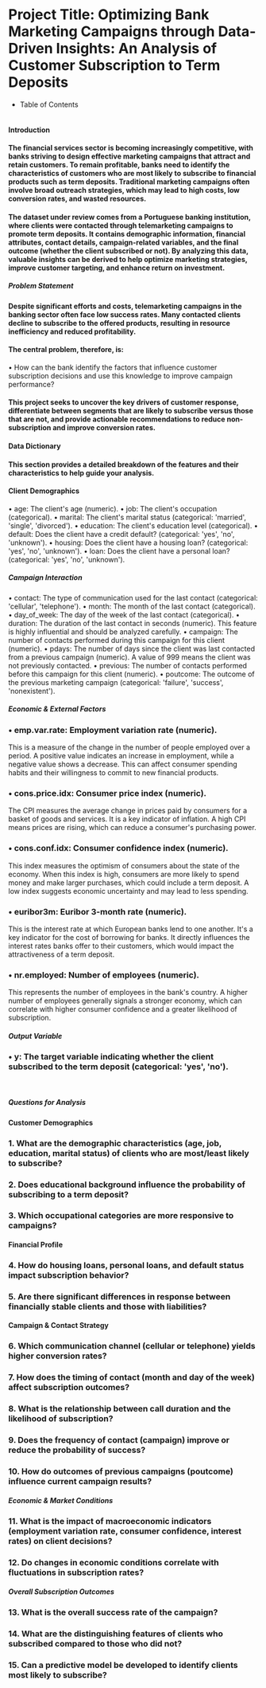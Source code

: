 # Project Title: Optimizing Bank Marketing Campaigns through Data-Driven Insights: An Analysis of Customer Subscription to Term Deposits
  
 - Table of Contents
  ```Sql

```
  
#### Introduction
#### The financial services sector is becoming increasingly competitive, with banks striving to design effective marketing campaigns that attract and retain customers. To remain profitable, banks need to identify the characteristics of customers who are most likely to subscribe to financial products such as term deposits. Traditional marketing campaigns often involve broad outreach strategies, which may lead to high costs, low conversion rates, and wasted resources.
#### The dataset under review comes from a Portuguese banking institution, where clients were contacted through telemarketing campaigns to promote term deposits. It contains demographic information, financial attributes, contact details, campaign-related variables, and the final outcome (whether the client subscribed or not). By analyzing this data, valuable insights can be derived to help optimize marketing strategies, improve customer targeting, and enhance return on investment.
##### Problem Statement
#### Despite significant efforts and costs, telemarketing campaigns in the banking sector often face low success rates. Many contacted clients decline to subscribe to the offered products, resulting in resource inefficiency and reduced profitability.
#### The central problem, therefore, is:
•	How can the bank identify the factors that influence customer subscription decisions and use this knowledge to improve campaign performance?
#### This project seeks to uncover the key drivers of customer response, differentiate between segments that are likely to subscribe versus those that are not, and provide actionable recommendations to reduce non-subscription and improve conversion rates.
#### Data Dictionary
#### This section provides a detailed breakdown of the features and their characteristics to help guide your analysis.
#### Client Demographics
•	age: The client's age (numeric).
•	job: The client's occupation (categorical).
•	marital: The client's marital status (categorical: 'married', 'single', 'divorced').
•	education: The client's education level (categorical).
•	default: Does the client have a credit default? (categorical: 'yes', 'no', 'unknown').
•	housing: Does the client have a housing loan? (categorical: 'yes', 'no', 'unknown').
•	loan: Does the client have a personal loan? (categorical: 'yes', 'no', 'unknown').
##### Campaign Interaction
•	contact: The type of communication used for the last contact (categorical: 'cellular', 'telephone').
•	month: The month of the last contact (categorical).
•	day_of_week: The day of the week of the last contact (categorical).
•	duration: The duration of the last contact in seconds (numeric). This feature is highly influential and should be analyzed carefully.
•	campaign: The number of contacts performed during this campaign for this client (numeric).
•	pdays: The number of days since the client was last contacted from a previous campaign (numeric). A value of 999 means the client was not previously contacted.
•	previous: The number of contacts performed before this campaign for this client (numeric).
•	poutcome: The outcome of the previous marketing campaign (categorical: 'failure', 'success', 'nonexistent').
##### Economic & External Factors
### •	emp.var.rate: Employment variation rate (numeric).
This is a measure of the change in the number of people employed over a period. A positive value indicates an increase in employment, while a negative value shows a decrease. This can affect consumer spending habits and their willingness to commit to new financial products.
### •	cons.price.idx: Consumer price index (numeric).
The CPI measures the average change in prices paid by consumers for a basket of goods and services. It is a key indicator of inflation. A high CPI means prices are rising, which can reduce a consumer's purchasing power.
### •	cons.conf.idx: Consumer confidence index (numeric).
This index measures the optimism of consumers about the state of the economy. When this index is high, consumers are more likely to spend money and make larger purchases, which could include a term deposit. A low index suggests economic uncertainty and may lead to less spending.
### •	euribor3m: Euribor 3-month rate (numeric).
This is the interest rate at which European banks lend to one another. It's a key indicator for the cost of borrowing for banks. It directly influences the interest rates banks offer to their customers, which would impact the attractiveness of a term deposit.
### •	nr.employed: Number of employees (numeric).
This represents the number of employees in the bank's country. A higher number of employees generally signals a stronger economy, which can correlate with higher consumer confidence and a greater likelihood of subscription.
##### Output Variable
### •	y: The target variable indicating whether the client subscribed to the term deposit (categorical: 'yes', 'no').

 
##### Questions for Analysis
#### Customer Demographics
### 1.	What are the demographic characteristics (age, job, education, marital status) of clients who are most/least likely to subscribe?
### 2.	Does educational background influence the probability of subscribing to a term deposit?
### 3.	Which occupational categories are more responsive to campaigns?

#### Financial Profile
### 4.	How do housing loans, personal loans, and default status impact subscription behavior?
### 5.	Are there significant differences in response between financially stable clients and those with liabilities?
#### Campaign & Contact Strategy
### 6.	Which communication channel (cellular or telephone) yields higher conversion rates?
### 7.	How does the timing of contact (month and day of the week) affect subscription outcomes?
### 8.	What is the relationship between call duration and the likelihood of subscription?
### 9.	Does the frequency of contact (campaign) improve or reduce the probability of success?
### 10.	How do outcomes of previous campaigns (poutcome) influence current campaign results?
##### Economic & Market Conditions
### 11.	What is the impact of macroeconomic indicators (employment variation rate, consumer confidence, interest rates) on client decisions?
### 12.	Do changes in economic conditions correlate with fluctuations in subscription rates?
##### Overall Subscription Outcomes
### 13.	What is the overall success rate of the campaign?
### 14.	What are the distinguishing features of clients who subscribed compared to those who did not?
### 15.	Can a predictive model be developed to identify clients most likely to subscribe?
